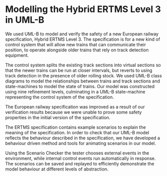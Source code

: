 # Modelling the Hybrid ERTMS Level 3 in UML-B

We used UML-B to model and verify the safety of a new European railway specification, Hybrid ERTMS Level 3. The specification is for a new kind of control system that will allow new trains that can communicate their position, to operate alongside older trains that rely on track detection equipment.

The control system splits the existing track sections into virtual sections so that the newer trains can be run at closer intervals, but reverts to using track detection in the presence of older rolling stock. We used UML-B class diagrams to model the relationships between trains and track sections and state-machines to model the state of trains. Our model was constructed using nine refinement levels, culminating in a UML-B state-machine representing the control system of the specification.

The European railway specification was improved as a result of our verification results because we were unable to prove some safety properties in the initial version of the specification.

The ERTMS specification contains example scenarios to explain the meaning of the specification. In order to check that our UML-B model reflects the behaviour described in the specification, we have developed a behaviour driven method and tools for animating scenarios in our model.

Using the Scenario Checker the tester chooses external events in the environment, while internal control events run automatically in response. The scenarios can be saved and replayed to efficiently demonstrate the model behaviour at different levels of abstraction.